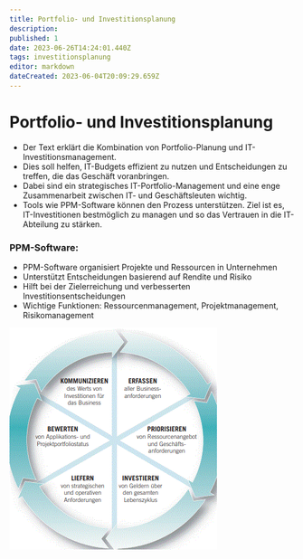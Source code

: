 ```yaml
---
title: Portfolio- und Investitionsplanung
description: 
published: 1
date: 2023-06-26T14:24:01.440Z
tags: investitionsplanung
editor: markdown
dateCreated: 2023-06-04T20:09:29.659Z
---
```


# Portfolio- und Investitionsplanung

- Der Text erklärt die Kombination von Portfolio-Planung und IT-Investitionsmanagement.
- Dies soll helfen, IT-Budgets effizient zu nutzen und Entscheidungen zu treffen, die das Geschäft voranbringen.
- Dabei sind ein strategisches IT-Portfolio-Management und eine enge Zusammenarbeit zwischen IT- und Geschäftsleuten wichtig.
- Tools wie PPM-Software können den Prozess unterstützen. Ziel ist es, IT-Investitionen bestmöglich zu managen und so das Vertrauen in die IT-Abteilung zu stärken.

### PPM-Software:

- PPM-Software organisiert Projekte und Ressourcen in Unternehmen
- Unterstützt Entscheidungen basierend auf Rendite und Risiko
- Hilft bei der Zielerreichung und verbesserten Investitionsentscheidungen
- Wichtige Funktionen: Ressourcenmanagement, Projektmanagement, Risikomanagement

![portfolio_und_investitions.gif](/fom/semester-4/it-management/portfolio_und_investitions.gif)